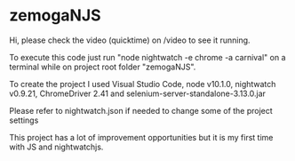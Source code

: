 # zemogaNJS

Hi, please check the video (quicktime) on /video to see it running.

To execute this code just run "node nightwatch -e chrome -a carnival" on a terminal while on project root folder "zemogaNJS".

To create the project I used Visual Studio Code, node v10.1.0, nightwatch v0.9.21, ChromeDriver 2.41 and selenium-server-standalone-3.13.0.jar

Please refer to nightwatch.json if needed to change some of the project settings

This project has a lot of improvement opportunities but it is my first time with JS and nightwatchjs.
